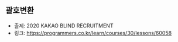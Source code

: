## 괄호변환

- 출제: 2020 KAKAO BLIND RECRUITMENT
- 링크: https://programmers.co.kr/learn/courses/30/lessons/60058
